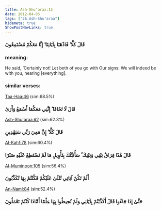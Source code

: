 ```yaml
---
title: Ash-Shu'araa:15
date: 2012-04-05
tags: ["26.Ash-Shu'araa"]
hidemeta: true 
ShowPostNavLinks: true 
---
```

### قَالَ كَلَّا ۖ فَاذْهَبَا بِآيَاتِنَا ۖ إِنَّا مَعَكُمْ مُسْتَمِعُونَ
### meaning: 
He said, ‘Certainly not! Let both of you go with Our signs: We will indeed be with you, hearing [everything].
### similar verses: 

[Taa-Haa:46](/20/46) (sim:68.5%)

### قَالَ لَا تَخَافَا ۖ إِنَّنِي مَعَكُمَا أَسْمَعُ وَأَرَىٰ

[Ash-Shu'araa:62](/26/62) (sim:62.3%)

### قَالَ كَلَّا ۖ إِنَّ مَعِيَ رَبِّي سَيَهْدِينِ

[Al-Kahf:78](/18/78) (sim:60.4%)

### قَالَ هَٰذَا فِرَاقُ بَيْنِي وَبَيْنِكَ ۚ سَأُنَبِّئُكَ بِتَأْوِيلِ مَا لَمْ تَسْتَطِعْ عَلَيْهِ صَبْرًا

[Al-Muminoon:105](/23/105) (sim:56.4%)

### أَلَمْ تَكُنْ آيَاتِي تُتْلَىٰ عَلَيْكُمْ فَكُنْتُمْ بِهَا تُكَذِّبُونَ

[An-Naml:84](/27/84) (sim:52.4%)

### حَتَّىٰ إِذَا جَاءُوا قَالَ أَكَذَّبْتُمْ بِآيَاتِي وَلَمْ تُحِيطُوا بِهَا عِلْمًا أَمَّاذَا كُنْتُمْ تَعْمَلُونَ
